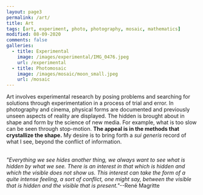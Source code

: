 ```yaml
---
layout: page3
permalink: /art/
title: Art
tags: [art, experiment, photo, photography, mosaic, mathematics]
modified: 08-09-2020
comments: false
galleries:
  - title: Experimental
    image: /images/experimental/IMG_0476.jpeg
    url: /experimental
  - title: Photomosaic
    image: /images/mosaic/moon_small.jpeg
    url: /mosaic
---
```


Art involves experimental research by posing problems and searching for solutions through experimentation in a process of trial and error. In photography and cinema, physical forms are documented and previously unseen aspects of reality are displayed. The hidden is brought about in shape and form by the science of new media. For example, what is too slow can be seen through stop-motion. **The appeal is in the methods that crystallize the shape.** My desire is to bring forth a *sui generis* record of what I see, beyond the conflict of information.
<br/>
<br/>


_"Everything we see hides another thing, we always want to see what is hidden by what we see. There is an interest in that which is hidden and which the visible does not show us. This interest can take the form of a quite intense feeling, a sort of conflict, one might say, between the visible that is hidden and the visible that is present."_--René Magritte

